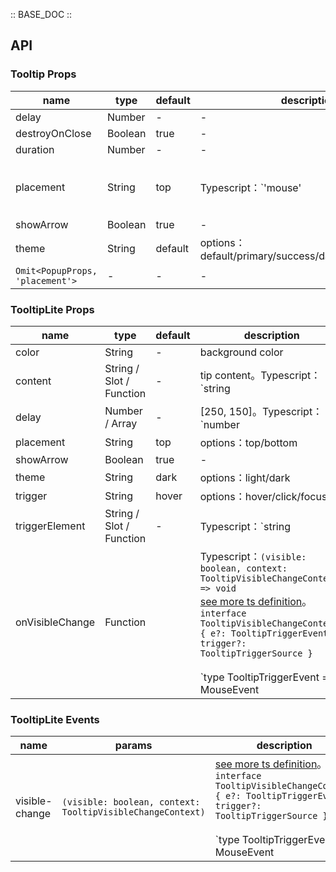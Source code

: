 :: BASE_DOC ::

## API
### Tooltip Props

name | type | default | description | required
-- | -- | -- | -- | --
delay | Number | - | \- | N
destroyOnClose | Boolean | true | \- | N
duration | Number | - | \- | N
placement | String | top | Typescript：`'mouse' | PopupPlacement`，[Popup API Documents](./popup?tab=api)。[see more ts definition](https://github.com/Tencent/tdesign-vue-next/tree/develop/src/tooltip/type.ts) | N
showArrow | Boolean | true | \- | N
theme | String | default | options：default/primary/success/danger/warning/light | N
`Omit<PopupProps, 'placement'>` | \- | - | \- | N

### TooltipLite Props

name | type | default | description | required
-- | -- | -- | -- | --
color | String | - | background color | N
content | String / Slot / Function | - | tip content。Typescript：`string | TNode`。[see more ts definition](https://github.com/Tencent/tdesign-vue-next/blob/develop/src/common.ts) | N
delay | Number / Array | - | [250, 150]。Typescript：`number | Array<number>` | N
placement | String | top | options：top/bottom | N
showArrow | Boolean | true | \- | N
theme | String | dark | options：light/dark | N
trigger | String | hover | options：hover/click/focus | N
triggerElement | String / Slot / Function | - | Typescript：`string | TNode`。[see more ts definition](https://github.com/Tencent/tdesign-vue-next/blob/develop/src/common.ts) | N
onVisibleChange | Function |  | Typescript：`(visible: boolean, context: TooltipVisibleChangeContext) => void`<br/>[see more ts definition](https://github.com/Tencent/tdesign-vue-next/tree/develop/src/tooltip/type.ts)。<br/>`interface TooltipVisibleChangeContext { e?: TooltipTriggerEvent; trigger?: TooltipTriggerSource }`<br/><br/>`type TooltipTriggerEvent = MouseEvent | FocusEvent`<br/><br/>`type TooltipTriggerSource = 'document' | 'trigger-element-click' | 'trigger-element-hover' | 'trigger-element-blur' | 'trigger-element-focus'`<br/> | N

### TooltipLite Events

name | params | description
-- | -- | --
visible-change | `(visible: boolean, context: TooltipVisibleChangeContext)` | [see more ts definition](https://github.com/Tencent/tdesign-vue-next/tree/develop/src/tooltip/type.ts)。<br/>`interface TooltipVisibleChangeContext { e?: TooltipTriggerEvent; trigger?: TooltipTriggerSource }`<br/><br/>`type TooltipTriggerEvent = MouseEvent | FocusEvent`<br/><br/>`type TooltipTriggerSource = 'document' | 'trigger-element-click' | 'trigger-element-hover' | 'trigger-element-blur' | 'trigger-element-focus'`<br/>
